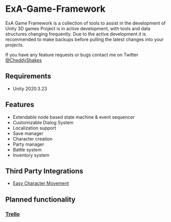 # ExA-Game-Framework
ExA Game Framework is a collection of tools to assist in the development of Unity 3D games
Project is in active development, with tools and data structures changing frequently. 
Due to the active development it is recommended to make backups before pulling the latest changes into your projects.

If you have any feature requests or bugs contact me on Twitter [@CheddyShakes](twitter.com/CheddyShakes)
## Requirements
- Unity 2020.3.23
## Features
- Extendable node based state machine & event sequencer
- Customizable Dialog System
- Localization support
- Save manager 
- Character creation
- Party manager
- Battle system
- Inventory system
## Third Party Integrations
- [Easy Character Movement](https://assetstore.unity.com/packages/templates/systems/easy-character-movement-57985)
## Planned functionality
### [Trello](https://trello.com/b/H51PWGcy/jrpg-system)


